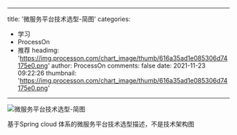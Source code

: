 
---
title: '微服务平台技术选型-简图'
categories: 
 - 学习
 - ProcessOn
 - 推荐
headimg: 'https://img.processon.com/chart_image/thumb/616a35ad1e085306d74175e0.png'
author: ProcessOn
comments: false
date: 2021-11-23 09:22:26
thumbnail: 'https://img.processon.com/chart_image/thumb/616a35ad1e085306d74175e0.png'
---

<div>   
<img class="thumb" alt="微服务平台技术选型-简图" src="https://img.processon.com/chart_image/thumb/616a35ad1e085306d74175e0.png" referrerpolicy="no-referrer">
<p>基于Spring cloud 体系的微服务平台技术选型描述，不是技术架构图</p>  
</div>
            